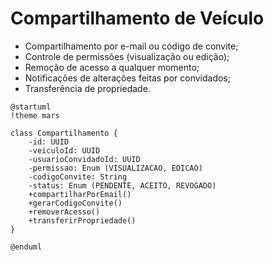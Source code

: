 # Compartilhamento de Veículo  
- Compartilhamento por e-mail ou código de convite;  
- Controle de permissões (visualização ou edição);  
- Remoção de acesso a qualquer momento;  
- Notificações de alterações feitas por convidados;  
- Transferência de propriedade.

```puml
@startuml
!theme mars

class Compartilhamento {
    -id: UUID
    -veiculoId: UUID
    -usuarioConvidadoId: UUID
    -permissao: Enum (VISUALIZACAO, EDICAO)
    -codigoConvite: String
    -status: Enum (PENDENTE, ACEITO, REVOGADO)
    +compartilharPorEmail()
    +gerarCodigoConvite()
    +removerAcesso()
    +transferirPropriedade()
}

@enduml
```
